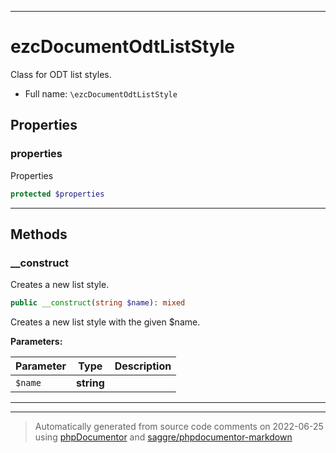 ***

# ezcDocumentOdtListStyle

Class for ODT list styles.



* Full name: `\ezcDocumentOdtListStyle`



## Properties


### properties

Properties

```php
protected $properties
```






***

## Methods


### __construct

Creates a new list style.

```php
public __construct(string $name): mixed
```

Creates a new list style with the given $name.






**Parameters:**

| Parameter | Type | Description |
|-----------|------|-------------|
| `$name` | **string** |  |




***


***
> Automatically generated from source code comments on 2022-06-25 using [phpDocumentor](http://www.phpdoc.org/) and [saggre/phpdocumentor-markdown](https://github.com/Saggre/phpDocumentor-markdown)
